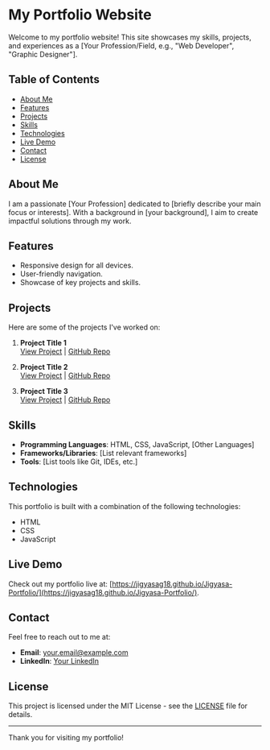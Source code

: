 # My Portfolio Website

Welcome to my portfolio website! This site showcases my skills, projects, and experiences as a [Your Profession/Field, e.g., "Web Developer", "Graphic Designer"].

## Table of Contents

- [About Me](#about-me)
- [Features](#features)
- [Projects](#projects)
- [Skills](#skills)
- [Technologies](#technologies)
- [Live Demo](#live-demo)
- [Contact](#contact)
- [License](#license)

## About Me

I am a passionate [Your Profession] dedicated to [briefly describe your main focus or interests]. With a background in [your background], I aim to create impactful solutions through my work.

## Features

- Responsive design for all devices.
- User-friendly navigation.
- Showcase of key projects and skills.

## Projects

Here are some of the projects I've worked on:

1. **Project Title 1**  
   [View Project](#) | [GitHub Repo](#)

2. **Project Title 2**  
   [View Project](#) | [GitHub Repo](#)

3. **Project Title 3**  
   [View Project](#) | [GitHub Repo](#)

## Skills

- **Programming Languages**: HTML, CSS, JavaScript, [Other Languages]
- **Frameworks/Libraries**: [List relevant frameworks]
- **Tools**: [List tools like Git, IDEs, etc.]

## Technologies

This portfolio is built with a combination of the following technologies:
- HTML
- CSS
- JavaScript


## Live Demo

Check out my portfolio live at: [https://jigyasag18.github.io/Jigyasa-Portfolio/](https://jigyasag18.github.io/Jigyasa-Portfolio/).


## Contact

Feel free to reach out to me at:
- **Email**: [your.email@example.com](mailto:your.email@example.com)
- **LinkedIn**: [Your LinkedIn](#)

## License

This project is licensed under the MIT License - see the [LICENSE](LICENSE) file for details.

---

Thank you for visiting my portfolio!
